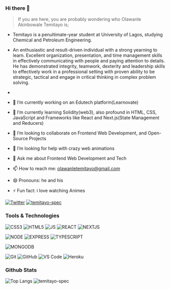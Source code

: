 ### Hi there 👋


<!--**Temitayo-spec/Temitayo-spec** is a ✨ _special_ ✨ repository because its `README.md` (this file) appears on your GitHub profile.

Here are some ideas to get you started:
-->
> If you are here, you are probably wondering who Olawanle Akinbowale Temitayo is; 

- Temitayo is a penultimate-year student at University of Lagos, studying Chemical and Petroleum Engineering.

- An enthusiastic and result-driven individual with a strong yearning to learn. Excellent organization, presentation, and time management skills in effectively communicating with people and paying attention to details. He has demonstrated integrity, teamwork, dexterity and leadership skills to effectively work in a professional setting with proven ability to be strategic, tactical and engage in critical thinking in complex problem solving.
-  
- 🔭 I’m currently working on an Edutech platform(Learnovate)
- 🌱 I’m currently learning Solidity(web3), also profound in HTML, CSS, JavaScript and Frameworks like React and Next.js(State Management and Reducers)
- 👯 I’m looking to collaborate on Frontend Web Development, and Open-Source Projects
- 🤔 I’m looking for help with crazy web animations
- 💬 Ask me about Frontend Web Development and Tech
- 📫 How to reach me: olawanletemitayo@gmail.com
- 😄 Pronouns: he and his
- ⚡ Fun fact: i love watching Animes

[![Twitter](https://img.shields.io/badge/-Twitter-1DA1F2?logo=twitter&logoColor=white&style=flat-square)](https://twitter.com/olawanletemi1)
[<img src="https://komarev.com/ghpvc/?username=temitayo-spec&label=Profile%20views&color=0e75b6&style=flat" alt="temitayo-spec" />](https://github.com/temitayo-spec/temitayo-spec)

### Tools & Technologies
![CSS3](https://img.shields.io/badge/CSS3-1572B6?style=for-the-badge&logo=css3&logoColor=white)
![HTML5](https://img.shields.io/badge/HTML5-E34F26?style=for-the-badge&logo=html5&logoColor=white)
![JS](https://img.shields.io/badge/JavaScript-323330?style=for-the-badge&logo=javascript&logoColor=F7DF1E)
![REACT](https://img.shields.io/badge/React-20232A?style=for-the-badge&logo=react&logoColor=61DAFB)
![NEXTJS](https://img.shields.io/badge/Next-20232A?style=for-the-badge&logo=next&logoColor=61DAFB)

![NODE](https://img.shields.io/badge/Node.js-43853D?style=for-the-badge&logo=node.js&logoColor=white)
![EXPRESS](https://img.shields.io/badge/Express.js-404D59?style=for-the-badge)
![TYPESCRIPT](https://img.shields.io/badge/TypeScript-007ACC?style=for-the-badge&logo=typescript&logoColor=white)

![MONGODB](https://img.shields.io/badge/MongoDB-4EA94B?style=for-the-badge&logo=mongodb&logoColor=white)


![Git](https://img.shields.io/badge/-Git-F05032?style=for-the-badge&logo=git&logoColor=white)
![GitHub](https://img.shields.io/badge/GitHub-100000?style=for-the-badge&logo=github&logoColor=white)
![VS Code](https://img.shields.io/badge/-VS%20Code-007ACC?style=for-the-badge&logo=visual%20studio%20code&logoColor=white)
![Heroku](https://img.shields.io/badge/Heroku-430098?style=for-the-badge&logo=heroku&logoColor=white)


### Github Stats
![Top Langs](https://github-readme-stats.vercel.app/api/top-langs/?username=Temitayo-spec&theme=black)
<img src="https://github-readme-stats.vercel.app/api?username=temitayo-spec&show_icons=true&locale=en&theme=tokyonight&hide_border=true&count_private=true" alt="temitayo-spec" />
